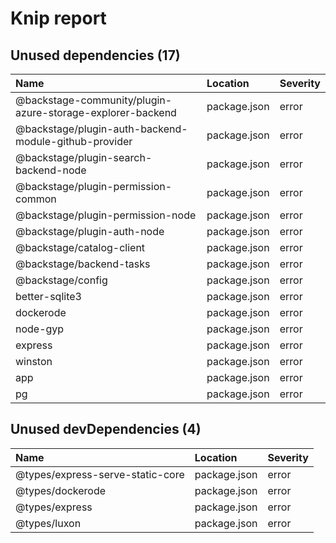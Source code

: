 # Knip report

## Unused dependencies (17)

| Name                                                       | Location     | Severity |
| :--------------------------------------------------------- | :----------- | :------- |
| @backstage-community/plugin-azure-storage-explorer-backend | package.json | error    |
| @backstage/plugin-auth-backend-module-github-provider      | package.json | error    |
| @backstage/plugin-search-backend-node                      | package.json | error    |
| @backstage/plugin-permission-common                        | package.json | error    |
| @backstage/plugin-permission-node                          | package.json | error    |
| @backstage/plugin-auth-node                                | package.json | error    |
| @backstage/catalog-client                                  | package.json | error    |
| @backstage/backend-tasks                                   | package.json | error    |
| @backstage/config                                          | package.json | error    |
| better-sqlite3                                             | package.json | error    |
| dockerode                                                  | package.json | error    |
| node-gyp                                                   | package.json | error    |
| express                                                    | package.json | error    |
| winston                                                    | package.json | error    |
| app                                                        | package.json | error    |
| pg                                                         | package.json | error    |

## Unused devDependencies (4)

| Name                             | Location     | Severity |
| :------------------------------- | :----------- | :------- |
| @types/express-serve-static-core | package.json | error    |
| @types/dockerode                 | package.json | error    |
| @types/express                   | package.json | error    |
| @types/luxon                     | package.json | error    |
